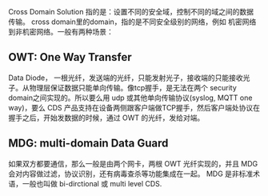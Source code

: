 Cross Domain Solution 指的是：设置不同的安全域，控制不同的域之间的数据传输。 cross domain里的domain，指的是不同安全级别的网络，例如 机密网络到非机密网络。一般有两种场景：

## OWT: One Way Transfer
Data Diode， 一根光纤，发送端的光纤，只能发射光子，接收端的只能接收光子。从物理层保证数据只能单向传输。像tcp握手，是无法在两个 security domain之间实现的。所以要么用 udp 或其他单向传输协议(syslog, MQTT one way)，要么 CDS 产品支持在设备两侧跟客户端做TCP握手，然后客户端处协议在握手之后，开始发数据的时候，通过 OWT 的光纤，发给对端。

## MDG: multi-domain Data Guard
如果双方都要通信，那么一般是由两个网卡，两根 OWT 光纤实现的，并且 MDG 会对内容做过滤，协议识别，还有病毒查杀等功能集成在一起。 MDG 是非标准术语，一般也叫做 bi-dirctional 或 multi level CDS.


